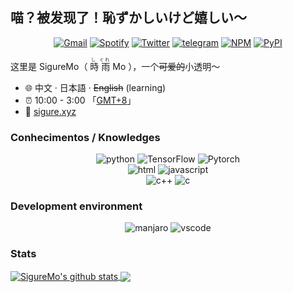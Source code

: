 ## 喵？被发现了！恥ずかしいけど嬉しい～

<p align="center">
  <a href="mailto:sigure.qaq@gmail.com" target="_blank"><img src="https://img.shields.io/badge/Gmail-c14438.svg?&style=flat-square&logo=gmail&logoColor=white" alt="Gmail"></a>
  <a href="https://open.spotify.com/user/pj3ib1pljoqewn4ti8se8yl1q" target="_blank"><img src="https://img.shields.io/badge/Spotify-1ed760.svg?&style=flat-square&logo=spotify&logoColor=white" alt="Spotify"></a>
  <a href="https://twitter.com/SigureMo" target="_blank"><img src="https://img.shields.io/badge/Twitter-1ca0f1.svg?&style=flat-square&logo=twitter&logoColor=white" alt="Twitter"></a>
  <a href="https://t.me/SigureMo" target="_blank"><img src="https://img.shields.io/badge/Telegram-262968.svg?&style=flat-square&logo=telegram&logoColor=white" alt="telegram"></a>
  <a href="https://www.npmjs.com/~sigure_mo" target="_blank"><img src="https://img.shields.io/badge/NPM-ea3b18.svg?&style=flat-square&logo=npm&logoColor=white" alt="NPM"></a>
  <a href="https://pypi.org/user/SigureMo/" target="_blank"><img src="https://img.shields.io/badge/PyPI-3775a9.svg?&style=flat-square&logo=pypi&logoColor=white" alt="PyPI"></a>
</p>

这里是 SigureMo（<ruby> 時 <rp>(</rp><rt>し</rt><rp>)</rp> 雨 <rp>(</rp><rt>ぐれ</rt><rp>)</rp> Mo </ruby>），一个~~可爱的~~小透明～

- :globe_with_meridians: 中文 · 日本語 · ~~English~~ (learning)
- :alarm_clock: 10:00 - 3:00 「[GMT+8](https://time.is/GMT+8)」
- :link: [sigure.xyz](https://sigure.xyz)

### Conhecimentos / Knowledges

<p align="center">
  <img alt="python" src="https://img.shields.io/badge/Python-3572a5?style=flat-square&logo=python&logoColor=white">
  <img alt="TensorFlow" src="https://img.shields.io/badge/TensorFlow-ff6f00?style=flat-square&logo=tensorflow&logoColor=white">
  <img alt="Pytorch" src="https://img.shields.io/badge/Pytorch-ee4c2c?style=flat-square&logo=pytorch&logoColor=white">
  <br/>
  <img alt="html" src="https://img.shields.io/badge/HTML-e34c26?style=flat-square&logo=html5&logoColor=white">
<!--   <img alt="css" src="https://img.shields.io/badge/CSS-000000?style=flat-square&logo=css3"> -->
  <img alt="javascript" src="https://img.shields.io/badge/JavaScript-000000?style=flat-square&logo=javascript">
  <!-- <img alt="vuejs" src="https://img.shields.io/badge/Vue.js-000000?style=flat-square&logo=vue.js"> -->
  <br/>
  <img alt="c++" src="https://img.shields.io/badge/C++-f34b7d?style=flat-square&logo=c%2b%2b">
  <img alt="c" src="https://img.shields.io/badge/C-0b0b0b?style=flat-square&logo=c">
</p>

### Development environment

<p align="center">
  <img alt="manjaro" src="https://img.shields.io/badge/Manjaro-35bf5c?style=flat-square&logo=manjaro&logoColor=white">
  <img alt="vscode" src="https://img.shields.io/badge/VSCode-3860c4?style=flat-square&logo=visual-studio-code&logoColor=white">
</p>

### Stats

<a href="https://github.com/anuraghazra/github-readme-stats" target="_blank">
  <img align="center" src="https://github-readme-stats.vercel.app/api?username=SigureMo&show_icons=true&include_all_commits=true&theme=cobalt" alt="SigureMo's github stats" />
</a>
<a href="https://github.com/anuraghazra/github-readme-stats" target="_blank">
  <img align="center" src="https://github-readme-stats.vercel.app/api/top-langs/?username=SigureMo&layout=compact&theme=cobalt&hide=html,jupyter%20notebook" />
</a>
